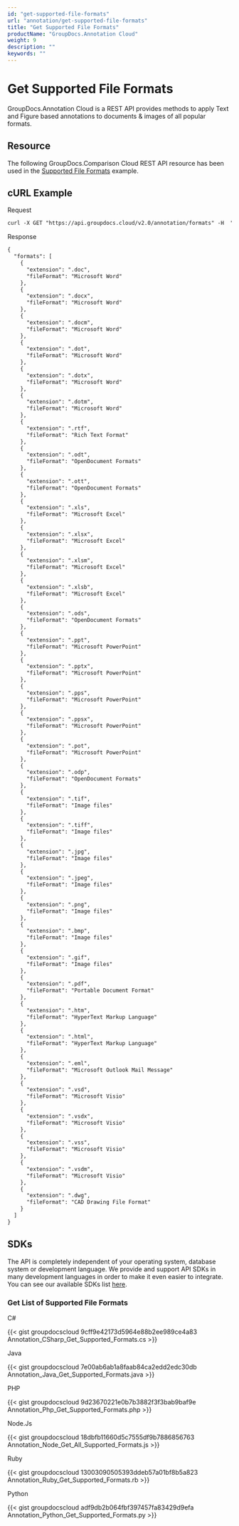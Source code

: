 ```yaml
---
id: "get-supported-file-formats"
url: "annotation/get-supported-file-formats"
title: "Get Supported File Formats"
productName: "GroupDocs.Annotation Cloud"
weight: 9
description: ""
keywords: ""
---
```







# Get Supported File Formats #

GroupDocs.Annotation Cloud is a REST API provides methods to apply Text and Figure based annotations to documents & images of all popular formats.

## Resource ##

The following GroupDocs.Comparison Cloud REST API resource has been used in the [Supported File Formats](https://apireference.groupdocs.cloud/annotation/#/Info/GetSupportedFileFormats) example.

## cURL Example ##





 Request

```html 
curl -X GET "https://api.groupdocs.cloud/v2.0/annotation/formats" -H  "accept: application/json" -H  "authorization: Bearer [Access Token]"


 ```




 Response

```html 
{
  "formats": [
    {
      "extension": ".doc",
      "fileFormat": "Microsoft Word"
    },
    {
      "extension": ".docx",
      "fileFormat": "Microsoft Word"
    },
    {
      "extension": ".docm",
      "fileFormat": "Microsoft Word"
    },
    {
      "extension": ".dot",
      "fileFormat": "Microsoft Word"
    },
    {
      "extension": ".dotx",
      "fileFormat": "Microsoft Word"
    },
    {
      "extension": ".dotm",
      "fileFormat": "Microsoft Word"
    },
    {
      "extension": ".rtf",
      "fileFormat": "Rich Text Format"
    },
    {
      "extension": ".odt",
      "fileFormat": "OpenDocument Formats"
    },
    {
      "extension": ".ott",
      "fileFormat": "OpenDocument Formats"
    },
    {
      "extension": ".xls",
      "fileFormat": "Microsoft Excel"
    },
    {
      "extension": ".xlsx",
      "fileFormat": "Microsoft Excel"
    },
    {
      "extension": ".xlsm",
      "fileFormat": "Microsoft Excel"
    },
    {
      "extension": ".xlsb",
      "fileFormat": "Microsoft Excel"
    },
    {
      "extension": ".ods",
      "fileFormat": "OpenDocument Formats"
    },
    {
      "extension": ".ppt",
      "fileFormat": "Microsoft PowerPoint"
    },
    {
      "extension": ".pptx",
      "fileFormat": "Microsoft PowerPoint"
    },
    {
      "extension": ".pps",
      "fileFormat": "Microsoft PowerPoint"
    },
    {
      "extension": ".ppsx",
      "fileFormat": "Microsoft PowerPoint"
    },
    {
      "extension": ".pot",
      "fileFormat": "Microsoft PowerPoint"
    },
    {
      "extension": ".odp",
      "fileFormat": "OpenDocument Formats"
    },
    {
      "extension": ".tif",
      "fileFormat": "Image files"
    },
    {
      "extension": ".tiff",
      "fileFormat": "Image files"
    },
    {
      "extension": ".jpg",
      "fileFormat": "Image files"
    },
    {
      "extension": ".jpeg",
      "fileFormat": "Image files"
    },
    {
      "extension": ".png",
      "fileFormat": "Image files"
    },
    {
      "extension": ".bmp",
      "fileFormat": "Image files"
    },
    {
      "extension": ".gif",
      "fileFormat": "Image files"
    },
    {
      "extension": ".pdf",
      "fileFormat": "Portable Document Format"
    },
    {
      "extension": ".htm",
      "fileFormat": "HyperText Markup Language"
    },
    {
      "extension": ".html",
      "fileFormat": "HyperText Markup Language"
    },
    {
      "extension": ".eml",
      "fileFormat": "Microsoft Outlook Mail Message"
    },
    {
      "extension": ".vsd",
      "fileFormat": "Microsoft Visio"
    },
    {
      "extension": ".vsdx",
      "fileFormat": "Microsoft Visio"
    },
    {
      "extension": ".vss",
      "fileFormat": "Microsoft Visio"
    },
    {
      "extension": ".vsdm",
      "fileFormat": "Microsoft Visio"
    },
    {
      "extension": ".dwg",
      "fileFormat": "CAD Drawing File Format"
    }
  ]
}
 ```






## SDKs ##

The API is completely independent of your operating system, database system or development language. We provide and support API SDKs in many development languages in order to make it even easier to integrate. You can see our available SDKs list [here](https://github.com/groupdocs-annotation-cloud).

### Get List of Supported File Formats ###





 C#




{{< gist groupdocscloud 9cff9e42173d5964e88b2ee989ce4a83 Annotation_CSharp_Get_Supported_Formats.cs >}}







 Java




{{< gist groupdocscloud 7e00ab6ab1a8faab84ca2edd2edc30db Annotation_Java_Get_Supported_Formats.java >}}







 PHP




{{< gist groupdocscloud 9d23670221e0b7b3882f3f3bab9baf9e Annotation_Php_Get_Supported_Formats.php >}}







 Node.Js




{{< gist groupdocscloud 18dbfb11660d5c7555df9b7886856763 Annotation_Node_Get_All_Supported_Formats.js >}}







 Ruby




{{< gist groupdocscloud 13003090505393ddeb57a01bf8b5a823 Annotation_Ruby_Get_Supported_Formats.rb >}}







 Python




{{< gist groupdocscloud adf9db2b064fbf397457fa83429d9efa Annotation_Python_Get_Supported_Formats.py >}}







